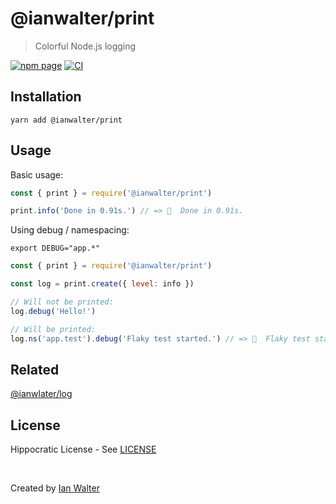 # @ianwalter/print
> Colorful Node.js logging

[![npm page][npmImage]][npmUrl]
[![CI][ciImage]][ciUrl]

## Installation

```console
yarn add @ianwalter/print
```

## Usage

Basic usage:

```js
const { print } = require('@ianwalter/print')

print.info('Done in 0.91s.') // => 💁  Done in 0.91s.
```

Using debug / namespacing:

```console
export DEBUG="app.*"
```

```js
const { print } = require('@ianwalter/print')

const log = print.create({ level: info })

// Will not be printed:
log.debug('Hello!')

// Will be printed:
log.ns('app.test').debug('Flaky test started.') // => 🐛  Flaky test started.
```

## Related

[@ianwlater/log][logUrl]

## License

Hippocratic License - See [LICENSE][licenseUrl]

&nbsp;

Created by [Ian Walter](https://ianwalter.dev)

[npmImage]: https://img.shields.io/npm/v/@ianwalter/print.svg
[npmUrl]: https://www.npmjs.com/package/@ianwalter/print
[ciImage]: https://github.com/ianwalter/print/workflows/CI/badge.svg
[ciUrl]: https://github.com/ianwalter/print/actions
[logUrl]: https://github.com/ianwalter/log
[licenseUrl]: https://github.com/ianwalter/print/blob/master/LICENSE
